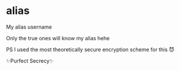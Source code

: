 # alias
My alias username

Only the true ones will know my alias hehe

PS I used the most theoretically secure encryption scheme for this 😈

✨Purfect Secrecy✨
